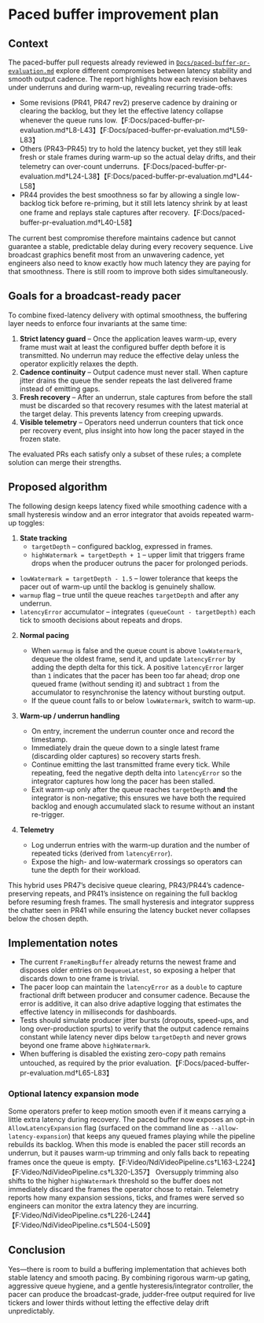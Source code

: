 # Paced buffer improvement plan

## Context

The paced-buffer pull requests already reviewed in [`Docs/paced-buffer-pr-evaluation.md`](paced-buffer-pr-evaluation.md) explore
different compromises between latency stability and smooth output cadence. The report
highlights how each revision behaves under underruns and during warm-up, revealing
recurring trade-offs:

- Some revisions (PR41, PR47 rev2) preserve cadence by draining or clearing the
  backlog, but they let the effective latency collapse whenever the queue runs
  low.【F:Docs/paced-buffer-pr-evaluation.md†L8-L43】【F:Docs/paced-buffer-pr-evaluation.md†L59-L83】
- Others (PR43–PR45) try to hold the latency bucket, yet they still leak fresh or
  stale frames during warm-up so the actual delay drifts, and their telemetry can
  over-count underruns.【F:Docs/paced-buffer-pr-evaluation.md†L24-L38】【F:Docs/paced-buffer-pr-evaluation.md†L44-L58】
- PR44 provides the best smoothness so far by allowing a single low-backlog tick
  before re-priming, but it still lets latency shrink by at least one frame and
  replays stale captures after recovery.【F:Docs/paced-buffer-pr-evaluation.md†L40-L58】

The current best compromise therefore maintains cadence but cannot guarantee a
stable, predictable delay during every recovery sequence. Live broadcast graphics
benefit most from an unwavering cadence, yet engineers also need to know exactly
how much latency they are paying for that smoothness. There is still room to
improve both sides simultaneously.

## Goals for a broadcast-ready pacer

To combine fixed-latency delivery with optimal smoothness, the buffering layer
needs to enforce four invariants at the same time:

1. **Strict latency guard** – Once the application leaves warm-up, every frame
   must wait at least the configured buffer depth before it is transmitted. No
   underrun may reduce the effective delay unless the operator explicitly
   relaxes the depth.
2. **Cadence continuity** – Output cadence must never stall. When capture
   jitter drains the queue the sender repeats the last delivered frame instead
   of emitting gaps.
3. **Fresh recovery** – After an underrun, stale captures from before the stall
   must be discarded so that recovery resumes with the latest material at the
   target delay. This prevents latency from creeping upwards.
4. **Visible telemetry** – Operators need underrun counters that tick once per
   recovery event, plus insight into how long the pacer stayed in the frozen
   state.

The evaluated PRs each satisfy only a subset of these rules; a complete solution
can merge their strengths.

## Proposed algorithm

The following design keeps latency fixed while smoothing cadence with a small
hysteresis window and an error integrator that avoids repeated warm-up toggles:

1. **State tracking**
   - `targetDepth` – configured backlog, expressed in frames.
   - `highWatermark = targetDepth + 1` – upper limit that triggers frame drops
     when the producer outruns the pacer for prolonged periods.
  - `lowWatermark = targetDepth - 1.5` – lower tolerance that keeps the pacer
    out of warm-up until the backlog is genuinely shallow.
   - `warmup` flag – true until the queue reaches `targetDepth` and after any
     underrun.
   - `latencyError` accumulator – integrates `(queueCount - targetDepth)` each
     tick to smooth decisions about repeats and drops.

2. **Normal pacing**
   - When `warmup` is false and the queue count is above `lowWatermark`, dequeue
     the oldest frame, send it, and update `latencyError` by adding the depth
     delta for this tick. A positive `latencyError` larger than `1` indicates
     that the pacer has been too far ahead; drop one queued frame (without
     sending it) and subtract `1` from the accumulator to resynchronise the
     latency without bursting output.
   - If the queue count falls to or below `lowWatermark`, switch to warm-up.

3. **Warm-up / underrun handling**
   - On entry, increment the underrun counter once and record the timestamp.
   - Immediately drain the queue down to a single latest frame (discarding
     older captures) so recovery starts fresh.
   - Continue emitting the last transmitted frame every tick. While repeating,
     feed the negative depth delta into `latencyError` so the integrator
     captures how long the pacer has been stalled.
   - Exit warm-up only after the queue reaches `targetDepth` **and** the
     integrator is non-negative; this ensures we have both the required backlog
     and enough accumulated slack to resume without an instant re-trigger.

4. **Telemetry**
   - Log underrun entries with the warm-up duration and the number of repeated
     ticks (derived from `latencyError`).
   - Expose the high- and low-watermark crossings so operators can tune the
     depth for their workload.

This hybrid uses PR47’s decisive queue clearing, PR43/PR44’s cadence-preserving
repeats, and PR41’s insistence on regaining the full backlog before resuming
fresh frames. The small hysteresis and integrator suppress the chatter seen in
PR41 while ensuring the latency bucket never collapses below the chosen depth.

## Implementation notes

- The current `FrameRingBuffer` already returns the newest frame and disposes
  older entries on `DequeueLatest`, so exposing a helper that discards down to
  one frame is trivial.
- The pacer loop can maintain the `latencyError` as a `double` to capture
  fractional drift between producer and consumer cadence. Because the error is
  additive, it can also drive adaptive logging that estimates the effective
  latency in milliseconds for dashboards.
- Tests should simulate producer jitter bursts (dropouts, speed-ups, and long
  over-production spurts) to verify that the output cadence remains constant
  while latency never dips below `targetDepth` and never grows beyond one frame
  above `highWatermark`.
- When buffering is disabled the existing zero-copy path remains untouched, as
  required by the prior evaluation.【F:Docs/paced-buffer-pr-evaluation.md†L65-L83】

### Optional latency expansion mode

Some operators prefer to keep motion smooth even if it means carrying a little
extra latency during recovery. The paced buffer now exposes an opt-in
`AllowLatencyExpansion` flag (surfaced on the command line as
`--allow-latency-expansion`) that keeps any queued frames playing while the
pipeline rebuilds its backlog. When this mode is enabled the pacer still
records an underrun, but it pauses warm-up trimming and only falls back to
repeating frames once the queue is empty.【F:Video/NdiVideoPipeline.cs†L163-L224】【F:Video/NdiVideoPipeline.cs†L320-L357】
Oversupply trimming also shifts to the higher `highWatermark` threshold so the
buffer does not immediately discard the frames the operator chose to retain.
Telemetry reports how many expansion sessions, ticks, and frames were served so
engineers can monitor the extra latency they are incurring.【F:Video/NdiVideoPipeline.cs†L226-L244】【F:Video/NdiVideoPipeline.cs†L504-L509】

## Conclusion

Yes—there is room to build a buffering implementation that achieves both stable
latency and smooth pacing. By combining rigorous warm-up gating, aggressive
queue hygiene, and a gentle hysteresis/integrator controller, the pacer can
produce the broadcast-grade, judder-free output required for live tickers and
lower thirds without letting the effective delay drift unpredictably.
